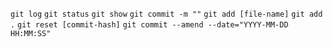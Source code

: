 
`git log`
`git status`
`git show`
`git commit -m ""`
`git add [file-name]`
`git add .`
`git reset [commit-hash]`
`git commit --amend --date="YYYY-MM-DD HH:MM:SS"`
